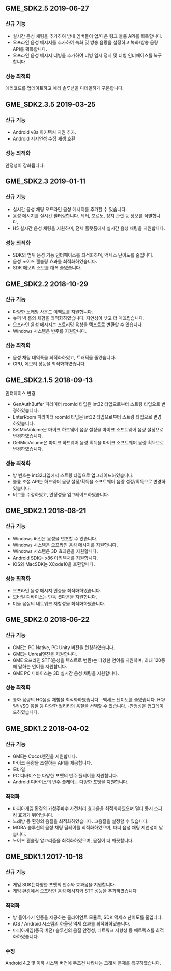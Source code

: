 ## GME_SDK2.5 2019-06-27
### 신규 기능
- 실시간 음성 채팅을 추가하여 방내 멤버들이 업/다운 링크 볼륨 API를 획득합니다.
- 오프라인 음성 메시지를 추가하여 녹화 및 방송 음량을 설정하고 녹화/방송 음량 API를 획득합니다.
- 오프라인 음성 메시지 더빙을 추가하여 더빙 일시 정지 및 더빙 인터페이스를 복구합니다 

### 성능 최적화
에러코드를 업데이트하고 에러 솔루션을 디테일하게 구분합니다.


## GME_SDK2.3.5 2019-03-25
### 신규 기능
- Android v8a 아키텍처 지원 추가.
- Android 저지연성 수집 재생 호환

### 성능 최적화
안정성이 강화됩니다.

## GME_SDK2.3 2019-01-11
### 신규 기능
- 실시간 음성 채팅 오프라인 음성 메시지를 추가할 수 있습니다.
- 음성 메시지를 실시간 필터링합니다. 테러, 포르노, 정치 관련 등 정보를 식별합니다.
- H5 실시간 음성 채팅을 지원하며, 전체 플랫폼에서 실시간 음성 채팅을 지원합니다.

### 성능 최적화
- SDK의 범위 음성 기능 인터페이스를 최적화하며, 액세스 난이도를 줄입니다.
- 음성 노이즈 캔슬링 효과를 최적화하였습니다.
- SDK 메모리 소모를 대폭 줄였습니다.

## GME_SDK2.2 2018-10-29
### 신규 기능
- 다양한 노래방 사운드 이펙트를 지원합니다.
- 슈퍼 빅 룸의 체험을 최적화하였습니다. 지연성이 낮고 더 매끄럽습니다. 
- 오프라인 음성 메시지는 스트리밍 음성을 텍스트로 변환할 수 있습니다. 
- Windows 시스템은 반주를 지원합니다.

### 성능 최적화
- 음성 채팅 대역폭을 최적화하였고, 트래픽을 줄였습니다.
- CPU, 메모리 성능을 최적화하였습니다.

## GME_SDK2.1.5 2018-09-13
인터페이스 변경
- GenAuthBuffer 파라미터 roomId 타입은 int32 타입으로부터 스트링 타입으로 변경하였습니다.
- EnterRoom 파라미터 roomId 타입은 int32 타입으로부터 스트링 타입으로 변경하였습니다.
- SetMicVolume은 마이크 하드웨어 음량 설정을 마이크 소프트웨어 음량 설정으로 변경하였습니다.
- GetMicVolume은 마이크 하드웨어 음량 획득을 마이크 소프트웨어 음량 획득으로 변경하였습니다.

### 성능 최적화
- 방 번호는 int32타입에서 스트링 타입으로 업그레이드하였습니다.
- 볼륨 조절 API는 하드웨어 음량 설정/획득을 소프트웨어 음량 설정/획득으로 변경하였습니다.
- 버그를 수정하였고, 안정성을 업그레이드하였습니다.


## GME_SDK2.1 2018-08-21
### 신규 기능
- Windows  버전은 음성을 변조할 수 있습니다.
- Windows 시스템은 오프라인 음성 메시지를 지원합니다.
- Windows 시스템은 3D 효과음을 지원합니다.
- Android SDK는 x86 아키텍처를 지원합니다.
- iOS와 MacSDK는 XCode10을 호환합니다.

### 성능 최적화
- 오프라인 음성 메시지 인증을 최적화하였습니다.
- 모바일 디바이스는 단독 셧다운을 지원합니다.
- 미들 음질의 네트워크 저항성을 최적화하였습니다.

## GME_SDK2.0 2018-06-22
### 신규 기능
- GME는 PC Native, PC Unity 버전을 런칭하였습니다.
- GME는 Unreal엔진을 지원합니다.
- GME 오프라인 STT(음성을 텍스트로 변환)는 다양한 언어를 지원하며, 최대 120종에 달하는 언어를 지원합니다.
- GME PC 디바이스는 3D 실시간 음성 채팅을 지원합니다.

### 성능 최적화
- 통화 음량의 HQ음질 체험을 최적화하였습니다.
-액세스 난이도를 줄였습니다. HQ/일반/SQ 음질 등 다양한 퀄리티의 음질을 선택할 수 있습니다.
-안정성을 업그레이드하였습니다.

## GME_SDK1.2    2018-04-02
### 신규 기능
- GME는 Cocos엔진을 지원합니다.
- 마이크 음량을 조절하는 API를 제공합니다.
- 모바일
- PC 디바이스는 다양한 포멧의 반주 플레이를 지원합니다.
- Android 디바이스의 반주 플레이는 다양한 포멧을 지원합니다.

### 최적화
- 마피아게임 환경의 가청주파수 사전처리 효과음을 최적화하였으며 멀티 동시 스피킹 효과가 뛰어납니다.
- 노래방 등 환경의 음질을 최적화하였습니다. 고음질을 설정할 수 있습니다.
- MOBA 솔루션의 음성 채팅 딜레이를 최적화하였으며, 파티 음성 채팅 지연성이 낮습니다.
- 노이즈 캔슬링 알고리즘을 최적화하였으며, 음질이 더 깨끗합니다.

## GME_SDK1.1    2017-10-18

### 신규 기능
- 게임 SDK는다양한 포멧의 반주와 효과음을 지원합니다.
- 게임 환경에서 오프라인 음성 메시지와 STT 성능을 추가하였습니다

### 최적화
- 방 들어가기 인증을 제공하는 클라이언트 모듈로, SDK 액세스 난이도를 줄입니다.
- iOS / Android 시스템의 하울링 억제 효과를 최적화하였습니다.
- 마피아게임(중국 버전) 솔루션의 음질 안정성, 네트워크 저항성 등 메트릭스를 최적화하였습니다.

### 수정
Android 4.2 및 이하 시스템 버전에 무조건 나타나는 크래시 문제를 복구하였습니다.





